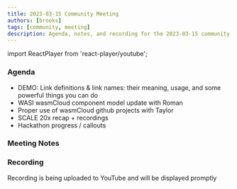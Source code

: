 ```yaml
---
title: 2023-03-15 Community Meeting
authors: [brooks]
tags: [community, meeting]
description: Agenda, notes, and recording for the 2023-03-15 community meeting
---
```


import ReactPlayer from 'react-player/youtube';

### Agenda
- DEMO: Link definitions & link names: their meaning, usage, and some powerful things you can do 
- WASI wasmCloud component model update with Roman
- Proper use of wasmCloud github projects with Taylor 
- SCALE 20x recap + recordings
- Hackathon progress / callouts

<!--truncate-->

### Meeting Notes

### Recording
Recording is being uploaded to YouTube and will be displayed promptly

<ReactPlayer url="https://youtu.be/1wXDKORz1pg" controls />
